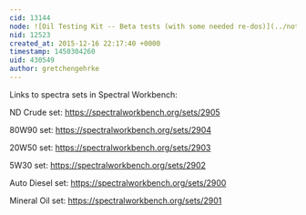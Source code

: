 ```yaml
---
cid: 13144
node: ![Oil Testing Kit -- Beta tests (with some needed re-dos)](../notes/gretchengehrke/12-16-2015/oil-testing-kit-beta-tests-with-some-needed-re-dos)
nid: 12523
created_at: 2015-12-16 22:17:40 +0000
timestamp: 1450304260
uid: 430549
author: gretchengehrke
---
```


Links to spectra sets in Spectral Workbench: 

ND Crude set: https://spectralworkbench.org/sets/2905 

80W90 set: https://spectralworkbench.org/sets/2904 

20W50 set: https://spectralworkbench.org/sets/2903 

5W30 set: https://spectralworkbench.org/sets/2902 

Auto Diesel set: https://spectralworkbench.org/sets/2900 

Mineral Oil set: https://spectralworkbench.org/sets/2901 
